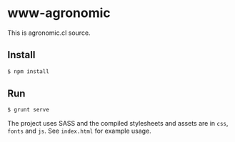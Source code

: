 # www-agronomic

This is agronomic.cl source.

## Install

```bash
$ npm install
```

## Run

```bash
$ grunt serve
```

The project uses SASS and the compiled stylesheets and assets are in `css`, `fonts` and `js`. See `index.html` for example usage.
